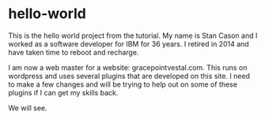 # hello-world
This is the hello world project from the tutorial.
My name is Stan Cason and I worked as a software developer for IBM for 36 years.
I retired in 2014 and have taken time to reboot and recharge.

I am now a web master for a website: gracepointvestal.com.
This runs on wordpress and uses several plugins that are developed on this site. 
I need to make a few changes and will be trying to help out on some of these plugins
if I can get my skills back.

We will see.
